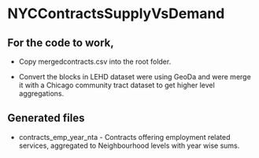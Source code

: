 # NYCContractsSupplyVsDemand

## For the code to work, 

* Copy mergedcontracts.csv into the root folder.

* Convert the blocks in LEHD dataset were using GeoDa and were merge it with a Chicago community tract dataset to get higher level aggregations.

## Generated files

* contracts_emp_year_nta - Contracts offering employment related services, aggregated to Neighbourhood levels with year wise sums.


